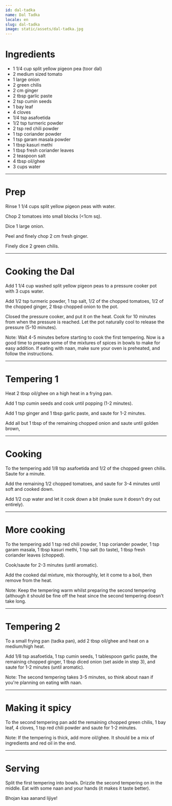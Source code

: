 ```yaml
---
id: dal-tadka
name: Dal Tadka 
locale: en
slug: dal-tadka
image: static/assets/dal-tadka.jpg
---
```


# Ingredients

- 1 1/4 cup split yellow pigeon pea (toor dal)
- 2 medium sized tomato
- 1 large onion
- 2 green chilis
- 2 cm ginger
- 2 tbsp garlic paste
- 2 tsp cumin seeds
- 1 bay leaf
- 4 cloves
- 1/4 tsp asafoetida
- 1/2 tsp turmeric powder
- 2 tsp red chili powder
- 1 tsp coriander powder
- 1 tsp garam masala powder
- 1 tbsp kasuri methi
- 1 tbsp fresh coriander leaves
- 2 teaspoon salt
- 4 tbsp oil/ghee
- 3 cups water

---

# Prep

Rinse 1 1/4 cups split yellow pigeon peas with water.

Chop 2 tomatoes into small blocks (<1cm sq).

Dice 1 large onion.

Peel and finely chop 2 cm fresh ginger.

Finely dice 2 green chilis.

---

# Cooking the Dal

Add 1 1/4 cup washed split yellow pigeon peas to a pressure cooker pot with 3 cups water.

Add 1/2 tsp turmeric powder, 1 tsp salt, 1/2 of the chopped tomatoes, 1/2 of the chopped ginger, 2 tbsp chopped onion to the pot.

Closed the pressure cooker, and put it on the heat. Cook for 10 minutes from when the pressure is reached. Let the pot naturally cool to release the pressure (5-10 minutes).

Note: Wait 4-5 minutes before starting to cook the first tempering. Now is a good time to prepare some of the mixtures of spices in bowls to make for easy addition. If eating with naan, make sure your oven is preheated, and follow the instructions.

---

# Tempering 1

Heat 2 tbsp oil/ghee on a high heat in a frying pan.

Add 1 tsp cumin seeds and cook until popping (1-2 minutes).

Add 1 tsp ginger and 1 tbsp garlic paste, and saute for 1-2 minutes.

Add all but 1 tbsp of the remaining chopped onion and saute until golden brown,

---

# Cooking

To the tempering add 1/8 tsp asafoetida and 1/2 of the chopped green chilis. Saute for a minute.

Add the remaining 1/2 chopped tomatoes, and saute for 3-4 minutes until soft and cooked down.

Add 1/2 cup water and let it cook down a bit (make sure it doesn't dry out entirely).

---

# More cooking

To the tempering add 1 tsp red chili powder, 1 tsp coriander powder, 1 tsp garam masala, 1 tbsp kasuri methi, 1 tsp salt (to taste), 1 tbsp fresh coriander leaves (chopped).

Cook/saute for 2-3 minutes (until aromatic).

Add the cooked dal mixture, mix thoroughly, let it come to a boil, then remove from the heat.

Note: Keep the tempering warm whilst preparing the second tempering (although it should be fine off the heat since the second tempering doesn't take long.

---

# Tempering 2

To a small frying pan (tadka pan), add 2 tbsp oil/ghee and heat on a medium/high heat.

Add 1/8 tsp asafoetida, 1 tsp cumin seeds, 1 tablespoon garlic paste, the remaining chopped ginger, 1 tbsp diced onion (set aside in step 3), and saute for 1-2 minutes (until aromatic).

Note: The second tempering takes 3-5 minutes, so think about naan if you're planning on eating with naan.

---

# Making it spicy

To the second tempering pan add the remaining chopped green chilis, 1 bay leaf, 4 cloves, 1 tsp red chili powder and saute for 1-2 minutes.

Note: If the tempering is thick, add more oil/ghee. It should be a mix of ingredients and red oil in the end.

---

# Serving

Split the first tempering into bowls. Drizzle the second tempering on in the middle. Eat with some naan and your hands (it makes it taste better).

Bhojan kaa aanand lijiye!
